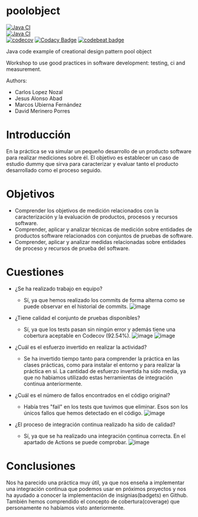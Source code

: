poolobject
==========

[![Java CI](https://github.com/muf1002/poolobject/actions/workflows/ci_jdk11_build.yml/badge.svg)](https://github.com/muf1002/poolobject/actions/workflows/ci_jdk11_build.yml) 	
[![Java CI](https://github.com/muf1002/poolobject/actions/workflows/ci_jdk1.8_build_test.yml/badge.svg)](https://github.com/muf1002/poolobject/actions/workflows/ci_jdk1.8_build_test.yml) 	
[![codecov](https://codecov.io/gh/muf1002/poolobject/graph/badge.svg?token=X7T2UTQMRW)](https://codecov.io/gh/muf1002/poolobject)
[![Codacy Badge](https://app.codacy.com/project/badge/Grade/f5191517364e43e4a13d1358d5aa7149)](https://app.codacy.com/gh/muf1002/poolobject/dashboard?utm_source=gh&utm_medium=referral&utm_content=&utm_campaign=Badge_grade)
[![codebeat badge](https://codebeat.co/badges/3463e370-24fe-4a94-984e-6517263b0022)](https://codebeat.co/projects/github-com-muf1002-poolobject-master)

Java code example of creational design pattern pool object

Workshop to use good practices in software development: testing, ci and measurement.

Authors:

- Carlos Lopez Nozal
- Jesus Alonso Abad
- Marcos Ubierna Fernández
- David Merinero Porres

Introducción
============
En la práctica se va simular un pequeño desarrollo de un producto software para realizar mediciones sobre él.
El objetivo es establecer un caso de estudio dummy que sirva para caracterizar y evaluar tanto el producto
desarrollado como el proceso seguido.

Objetivos
=========
- Comprender los objetivos de medición relacionados con la caracterización y la evaluación de
productos, procesos y recursos software.
- Comprender, aplicar y analizar técnicas de medición sobre entidades de productos software
relacionados con conjuntos de pruebas de software.
- Comprender, aplicar y analizar medidas relacionadas sobre entidades de proceso y recursos de
prueba del software.

Cuestiones
==========
+ ¿Se ha realizado trabajo en equipo?
  - Sí, ya que hemos realizado los commits de forma alterna como se puede observar en el historial de commits.
![image](https://github.com/muf1002/poolobject/assets/74540500/a2dec8d2-3213-40e9-b9cf-ecaa0d219120)

+ ¿Tiene calidad el conjunto de pruebas disponibles?
  - Sí, ya que los tests pasan sin ningún error y además tiene una cobertura aceptable en Codecov (92.54%).
![image](https://github.com/muf1002/poolobject/assets/74540500/c3288d9b-a08d-4bc6-9ae2-42da3675b80a)
![image](https://github.com/muf1002/poolobject/assets/74540500/b0d692e1-2ff4-4d72-bce9-ffa84a1a9f42)


+ ¿Cuál es el esfuerzo invertido en realizar la actividad?
  - Se ha invertido tiempo tanto para comprender la práctica en las clases prácticas, como para instalar el entorno y para realizar la práctica en sí. La cantidad de esfuerzo invertida ha sido media, ya que no habiamos utilizado estas herramientas de integración continua anteriormente.

+ ¿Cuál es el número de fallos encontrados en el código original?
  - Había tres "fail" en los tests que tuvimos que eliminar. Esos son los únicos fallos que hemos detectado en el código.
![image](https://github.com/muf1002/poolobject/assets/74540500/98a401c4-5fb9-4b92-894b-73b8834cf40f)

+ ¿El proceso de integración continua realizado ha sido de calidad?
  - Sí, ya que se ha realizado una integración continua correcta. En el apartado de Actions se puede comprobar. 
![image](https://github.com/muf1002/poolobject/assets/74540500/ea283629-f684-4f59-a8f2-bb439034c263)

Conclusiones
============
Nos ha parecido una práctica muy útil, ya que nos enseña a implementar una integración continua que podemos usar en próximos proyectos y nos ha ayudado a conocer la implementación de insignias(badgets) en Github. También hemos comprendido el concepto de cobertura(coverage) que personamente no habíamos visto anteriormente.
